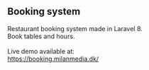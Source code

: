 ## Booking system

Restaurant booking system made in Laravel 8.<br>
Book tables and hours.<br>
<br>
Live demo available at:<br>
<a target="_blank" href="https://booking.milanmedia.dk/">https://booking.milanmedia.dk/</a>
